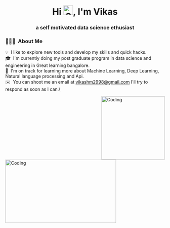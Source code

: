 <h1 align="center">Hi <img height=30 width=30 alt="GIF" src="https://raw.githubusercontent.com/MartinHeinz/MartinHeinz/master/wave.gif" />, I'm Vikas</h1>
<h3 align="center"> a self motivated data science ethusiast</h3>

### 👨🏻‍💻 &nbsp;About Me

💡 &nbsp;I like to explore new tools and develop my skills and quick hacks.\
🎓 &nbsp;I'm currently doing my post graduate program in data science and engineering in Great learning bangalore.\
🌱 &nbsp;I'm on track for learning more about Machine Learning, Deep Learning, Natural language processing and Api.\
✉️ &nbsp;You can shoot me an email at vikashm2998@gmail.com I'll try to respond as soon as I can.\


<img align="right" alt="Coding" width="200" height="200" src="https://media.giphy.com/media/VTtANKl0beDFQRLDTh/giphy.gif">
<img align="left" alt="Coding" width="350" height="200" src="https://editor.analyticsvidhya.com/uploads/88587machine-learning-concept-chart-keywords-icons-white-background-137897366.jpg">


